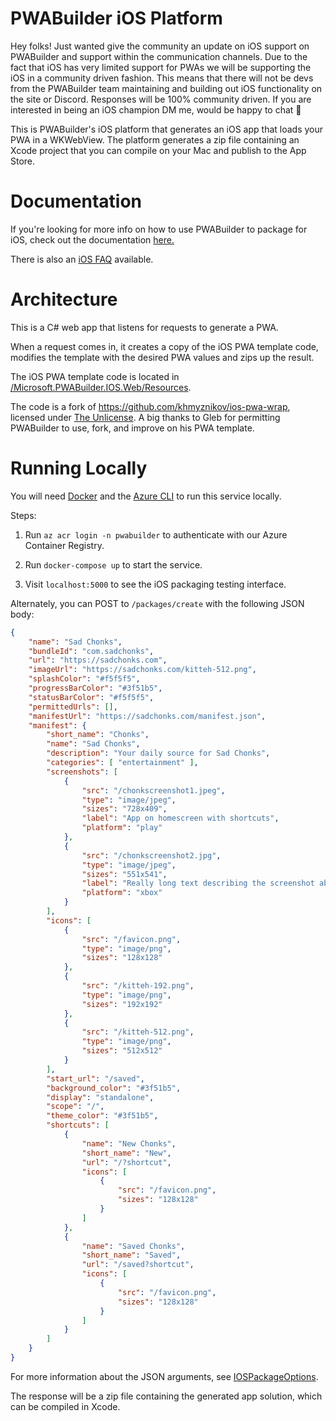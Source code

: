 # PWABuilder iOS Platform
Hey folks! Just wanted give the community an update on iOS support on PWABuilder and support within the communication channels. Due to the fact that iOS has very limited support for PWAs we will be supporting the iOS in a community driven fashion. This means that there will not be devs from the PWABuilder team maintaining and building out iOS functionality on the site or Discord. Responses will be 100% community driven. If you are interested in being an iOS champion DM me, would be happy to chat 🙂

This is PWABuilder's iOS platform that generates an iOS app that loads your PWA in a WKWebView. The platform generates a zip file containing an Xcode project that you can compile on your Mac and publish to the App Store.

# Documentation
If you're looking for more info on how to use PWABuilder to package for iOS, check out the documentation [here.](https://docs.pwabuilder.com/#/builder/app-store)

There is also an [iOS FAQ](https://docs.pwabuilder.com/#/builder/faq?id=ios) available.
# Architecture

This is a C# web app that listens for requests to generate a PWA.

When a request comes in, it creates a copy of the iOS PWA template code, modifies the template with the desired PWA values and zips up the result.

The iOS PWA template code is located in [/Microsoft.PWABuilder.IOS.Web/Resources](https://github.com/pwa-builder/pwabuilder-ios/tree/main/Microsoft.PWABuilder.IOS.Web/Resources).

The code is a fork of https://github.com/khmyznikov/ios-pwa-wrap, licensed under [The Unlicense](https://unlicense.org/). A big thanks to Gleb for permitting PWABuilder to use, fork, and improve on his PWA template.

# Running Locally

You will need [Docker](https://www.docker.com/products/docker-desktop/) and the [Azure CLI](https://learn.microsoft.com/en-us/cli/azure/install-azure-cli) to run this service locally.

Steps:

1. Run `az acr login -n pwabuilder` to authenticate with our Azure Container Registry.

2. Run `docker-compose up` to start the service.

3. Visit `localhost:5000` to see the iOS packaging testing interface.

Alternately, you can POST to `/packages/create` with the following JSON body:

```json
{
    "name": "Sad Chonks",
    "bundleId": "com.sadchonks",
    "url": "https://sadchonks.com",
    "imageUrl": "https://sadchonks.com/kitteh-512.png",
    "splashColor": "#f5f5f5",
    "progressBarColor": "#3f51b5",
    "statusBarColor": "#f5f5f5",
    "permittedUrls": [],
    "manifestUrl": "https://sadchonks.com/manifest.json",
    "manifest": {
        "short_name": "Chonks",
        "name": "Sad Chonks",
        "description": "Your daily source for Sad Chonks",
        "categories": [ "entertainment" ],
        "screenshots": [
            {
                "src": "/chonkscreenshot1.jpeg",
                "type": "image/jpeg",
                "sizes": "728x409",
                "label": "App on homescreen with shortcuts",
                "platform": "play"
            },
            {
                "src": "/chonkscreenshot2.jpg",
                "type": "image/jpeg",
                "sizes": "551x541",
                "label": "Really long text describing the screenshot above which is basically a picture showing the app being long pressed on Android and the WebShortcuts popping out",
                "platform": "xbox"
            }
        ],
        "icons": [
            {
                "src": "/favicon.png",
                "type": "image/png",
                "sizes": "128x128"
            },
            {
                "src": "/kitteh-192.png",
                "type": "image/png",
                "sizes": "192x192"
            },
            {
                "src": "/kitteh-512.png",
                "type": "image/png",
                "sizes": "512x512"
            }
        ],
        "start_url": "/saved",
        "background_color": "#3f51b5",
        "display": "standalone",
        "scope": "/",
        "theme_color": "#3f51b5",
        "shortcuts": [
            {
                "name": "New Chonks",
                "short_name": "New",
                "url": "/?shortcut",
                "icons": [
                    {
                        "src": "/favicon.png",
                        "sizes": "128x128"
                    }
                ]
            },
            {
                "name": "Saved Chonks",
                "short_name": "Saved",
                "url": "/saved?shortcut",
                "icons": [
                    {
                        "src": "/favicon.png",
                        "sizes": "128x128"
                    }
                ]
            }
        ]
    }
}
```

For more information about the JSON arguments, see [IOSPackageOptions](https://github.com/pwa-builder/pwabuilder-ios/blob/main/Microsoft.PWABuilder.IOS.Web/Models/IOSAppPackageOptions.cs).

The response will be a zip file containing the generated app solution, which can be compiled in Xcode.
